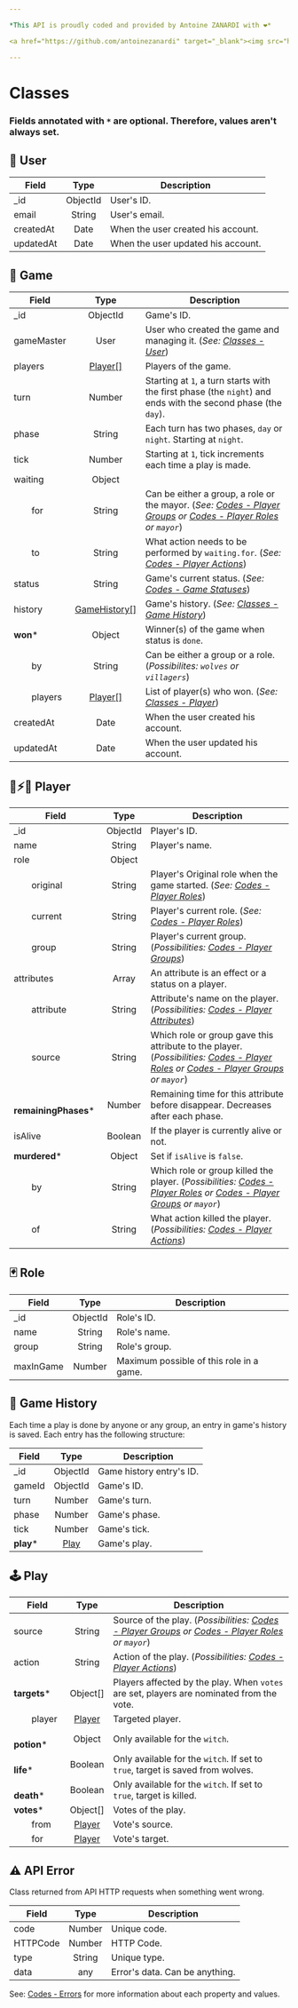 ```yaml
---

*This API is proudly coded and provided by Antoine ZANARDI with ❤️*

<a href="https://github.com/antoinezanardi" target="_blank"><img src="https://img.shields.io/github/followers/antoinezanardi.svg?style=social&amp;label=Follow%20me%20%3A%29" alt="GitHub followers"/></a>

---
```


# Classes

### Fields annotated with `*` are optional. Therefore, values aren't always set.

## <a id="user-class"></a>👤 User

| Field                | Type     | Description                                                         |
|----------------------|:--------:|---------------------------------------------------------------------|
| _id                  | ObjectId | User's ID.                                                     |
| email                | String   | User's email.                                                     |
| createdAt            | Date     | When the user created his account.                                                     |
| updatedAt            | Date     | When the user updated his account.                                                     |

## <a id="game-class"></a>🎲 Game

| Field                | Type                      | Description                                                         |
|----------------------|:-------------------------------------:|---------------------------------------------------------------------|
| _id                  | ObjectId                              | Game's ID.                                                     |
| gameMaster           | User                                  | User who created the game and managing it. (_See: [Classes - User](#user-class)_)                                                     |
| players              | [Player[]](#player-class)             | Players of the game.                                                     |
| turn                 | Number                                | Starting at `1`, a turn starts with the first phase (the `night`) and ends with the second phase (the `day`).                                                    |
| phase                | String                                | Each turn has two phases, `day` or `night`. Starting at `night`.                                                    |
| tick                 | Number                                | Starting at `1`, tick increments each time a play is made.                                                    |
| waiting              | Object                                |                                                |
| &emsp;&emsp;for      | String                                | Can be either a group, a role or the mayor. (_See: [Codes - Player Groups](#player-groups) or [Codes - Player Roles](#player-roles) or `mayor`_)                                         |
| &emsp;&emsp;to       | String                                | What action needs to be performed by `waiting.for`. (_See: [Codes - Player Actions](#player-actions)_)                                         |
| status               | String                                | Game's current status. (_See: [Codes - Game Statuses](#game-statuses)_)                                                |
| history              | [GameHistory[]](#game-history-class)  | Game's history. (_See: [Classes - Game History](#game-history-class)_)                                                |
| **won***             | Object                                | Winner(s) of the game when status is `done`.                                                |
| &emsp;&emsp;by       | String                                | Can be either a group or a role. (_Possibilites: `wolves` or `villagers`_)                                                |
| &emsp;&emsp;players  | [Player[]](#player-class)             | List of player(s) who won. (_See: [Classes - Player](#player-class)_)                                                |
| createdAt            | Date                                  | When the user created his account.                                                     |
| updatedAt            | Date                                  | When the user updated his account.                                                     |

## <a id="player-class"></a>🐺⚡🧙 ‍Player

| Field                            | Type     | Description                                                         |
|----------------------------------|:--------:|---------------------------------------------------------------------|
| _id                              | ObjectId | Player's ID.                                                     |
| name                             | String   | Player's name.                                                     |
| role                             | Object   |                                                      |
| &emsp;&emsp;original             | String   | Player's Original role when the game started. (_See: [Codes - Player Roles](#player-roles)_)                                                    |
| &emsp;&emsp;current              | String   | Player's current role. (_See: [Codes - Player Roles](#player-roles)_)                                                    |
| &emsp;&emsp;group                | String   | Player's current group. (_Possibilities: [Codes - Player Groups](#player-groups)_)                                                    |
| attributes                       | Array    | An attribute is an effect or a status on a player.                                                     |
| &emsp;&emsp;attribute            | String   | Attribute's name on the player. (_Possibilities: [Codes - Player Attributes](#player-attributes)_)                                                    |
| &emsp;&emsp;source               | String   | Which role or group gave this attribute to the player. (_Possibilities: [Codes - Player Roles](#player-roles) or [Codes - Player Groups](#player-groups) or `mayor`_)                                                    |
| **&emsp;&emsp;remainingPhases*** | Number   | Remaining time for this attribute before disappear. Decreases after each phase. |
| isAlive                          | Boolean  | If the player is currently alive or not.                                                     |
| **murdered***                    | Object   | Set if `isAlive` is `false`.                                                    |
| &emsp;&emsp;by                   | String   | Which role or group killed the player. (_Possibilities: [Codes - Player Roles](#player-roles) or [Codes - Player Groups](#player-groups) or `mayor`_)                                                   |
| &emsp;&emsp;of                   | String   | What action killed the player. (_Possibilities: [Codes - Player Actions](#player-actions)_)                                                 |

## <a id="role-class"></a>🃏 Role

| Field                | Type     | Description                                                         |
|----------------------|:--------:|---------------------------------------------------------------------|
| _id                  | ObjectId | Role's ID.                                                     |
| name                 | String   | Role's name.                                                     |
| group                | String   | Role's group.                                                     |
| maxInGame            | Number   | Maximum possible of this role in a game.                                                     |

## <a id="game-history-class"></a>📜 Game History

Each time a play is done by anyone or any group, an entry in game's history is saved. Each entry has the following structure:

| Field                            | Type                      | Description                                                         |
|----------------------------------|:-------------------------:|---------------------------------------------------------------------|
| _id                              | ObjectId                  | Game history entry's ID.                                                     |
| gameId                           | ObjectId                  | Game's ID.                                                     |
| turn                             | Number                    | Game's turn.                                                     |
| phase                            | Number                    | Game's phase.                                                     |
| tick                             | Number                    | Game's tick.                                                     |
| **play***                        | [Play](#play-class)       | Game's play.                                                      |

## <a id="play-class"></a>🕹 Play
| Field                                  | Type                      | Description                                                         |
|----------------------------------------|:-------------------------:|---------------------------------------------------------------------|
| source                                 | String                    | Source of the play. (_Possibilities: [Codes - Player Groups](#player-groups) or [Codes - Player Roles](#player-roles) or `mayor`_)                                                      |
| action                                 | String                    | Action of the play. (_Possibilities: [Codes - Player Actions](#player-actions)_)                                                      |
| **targets***                           | Object[]                  | Players affected by the play. When `votes` are set, players are nominated from the vote.                                                     |
| &emsp;&emsp;player                     | [Player](#player-class)   | Targeted player.                                                      |
| **&emsp;&emsp;potion***                | Object                    | Only available for the `witch`.                                                      |
| **&emsp;&emsp;&emsp;&emsp;life***      | Boolean                   | Only available for the `witch`. If set to `true`, target is saved from wolves.                                                      |
| **&emsp;&emsp;&emsp;&emsp;death***     | Boolean                   | Only available for the `witch`. If set to `true`, target is killed.                                                      |
| **votes***                             | Object[]                  | Votes of the play.                                                      |
| &emsp;&emsp;from                       | [Player](#player-class)   | Vote's source.                                                      |
| &emsp;&emsp;for                        | [Player](#player-class)   | Vote's target.                                                      |

## <a id="error-class"></a>⚠️ API Error

Class returned from API HTTP requests when something went wrong.

| Field                | Type     | Description                                                         |
|----------------------|:--------:|---------------------------------------------------------------------|
| code                 | Number   | Unique code.                                                     |
| HTTPCode             | Number   | HTTP Code.                                                     |
| type                 | String   | Unique type.                                                     |
| data                 | any      | Error's data. Can be anything.                                                     |

See: [Codes - Errors](#errors) for more information about each property and values.
